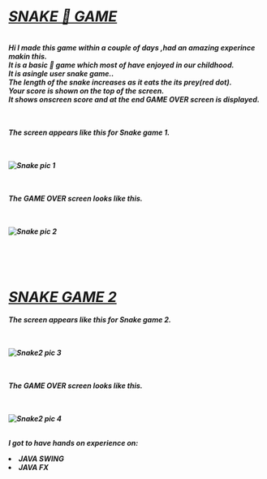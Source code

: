 <h1><u><i><b>SNAKE  🐍  GAME</u></h1>

<br><b>Hi I made this game within a couple of days ,had an amazing experince makin this.
<br>It is a basic 🐍 game which most of have enjoyed in our childhood.
<br>It is asingle user snake game..
<br>The length of the snake increases as it eats the its prey(red dot).
<br>Your score is shown on the top of the screen.
<br>It shows onscreen score and at the end <b><b>GAME OVER</b> </b>screen is displayed.

<br><br>The screen appears like this for Snake game 1.


<br><br>
  ![Snake pic 1](https://user-images.githubusercontent.com/114929285/214915362-95f610b3-6f11-4901-b344-09370a4b7a8a.jpg)


<br><br>The GAME OVER screen looks like this.

<br><br>
  ![Snake pic 2](https://user-images.githubusercontent.com/114929285/214914716-8ddea257-2bc2-4932-90c1-866aa91ae6ed.png)<br>


<br><br><br><h1><u>SNAKE GAME 2</u></h1>

The screen appears like this for Snake game 2.

<br><br>
  ![Snake2 pic 3](https://user-images.githubusercontent.com/114929285/214916373-666d444b-5dfe-4112-9d7d-faf673a5a171.jpg)

<br><br>The GAME OVER screen looks like this.

<br><br>
  ![Snake2 pic 4](https://user-images.githubusercontent.com/114929285/214916473-7c97f619-e360-41bf-a3d4-eef1e5c1bf15.jpg)


<br>I got to have hands on experience on:

<li>JAVA SWING

<li>JAVA FX



